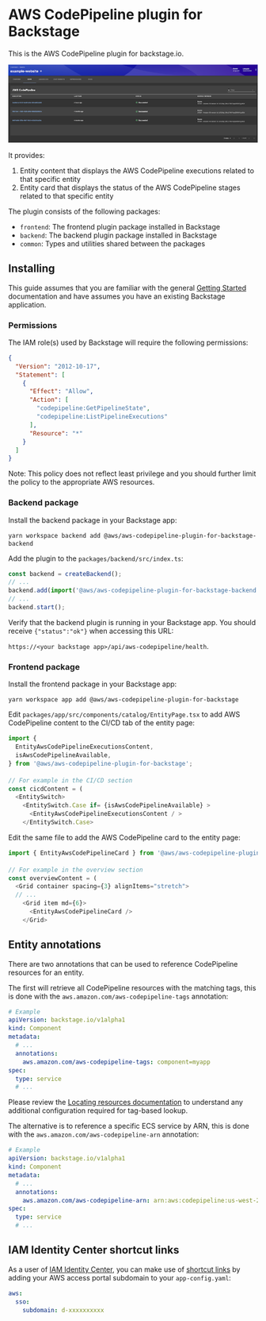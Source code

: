 # AWS CodePipeline plugin for Backstage

This is the AWS CodePipeline plugin for backstage.io.

![AWS CodePipeline plugin tab](../../docs/images/codepipeline-tab.png)

It provides:

1. Entity content that displays the AWS CodePipeline executions related to that specific entity
1. Entity card that displays the status of the AWS CodePipeline stages related to that specific entity

The plugin consists of the following packages:

- `frontend`: The frontend plugin package installed in Backstage
- `backend`: The backend plugin package installed in Backstage
- `common`: Types and utilities shared between the packages

## Installing

This guide assumes that you are familiar with the general [Getting Started](../../docs/getting-started.md) documentation and have assumes you have an existing Backstage application.

### Permissions

The IAM role(s) used by Backstage will require the following permissions:

```json
{
  "Version": "2012-10-17",
  "Statement": [
    {
      "Effect": "Allow",
      "Action": [
        "codepipeline:GetPipelineState",
        "codepipeline:ListPipelineExecutions"
      ],
      "Resource": "*"
    }
  ]
}
```

Note: This policy does not reflect least privilege and you should further limit the policy to the appropriate AWS resources.

### Backend package

Install the backend package in your Backstage app:

```shell
yarn workspace backend add @aws/aws-codepipeline-plugin-for-backstage-backend
```

Add the plugin to the `packages/backend/src/index.ts`:

```typescript
const backend = createBackend();
// ...
backend.add(import('@aws/aws-codepipeline-plugin-for-backstage-backend'));
// ...
backend.start();
```

Verify that the backend plugin is running in your Backstage app. You should receive `{"status":"ok"}` when accessing this URL:

`https://<your backstage app>/api/aws-codepipeline/health`.

### Frontend package

Install the frontend package in your Backstage app:

```shell
yarn workspace app add @aws/aws-codepipeline-plugin-for-backstage
```

Edit `packages/app/src/components/catalog/EntityPage.tsx` to add AWS CodePipeline content to the CI/CD tab of the entity page:

```typescript
import {
  EntityAwsCodePipelineExecutionsContent,
  isAwsCodePipelineAvailable,
} from '@aws/aws-codepipeline-plugin-for-backstage';

// For example in the CI/CD section
const cicdContent = (
  <EntitySwitch>
    <EntitySwitch.Case if= {isAwsCodePipelineAvailable} >
      <EntityAwsCodePipelineExecutionsContent / >
    </EntitySwitch.Case>
```

Edit the same file to add the AWS CodePipeline card to the entity page:

```typescript
import { EntityAwsCodePipelineCard } from '@aws/aws-codepipeline-plugin-for-backstage';

// For example in the overview section
const overviewContent = (
  <Grid container spacing={3} alignItems="stretch">
  // ...
    <Grid item md={6}>
      <EntityAwsCodePipelineCard />
    </Grid>
```

## Entity annotations

There are two annotations that can be used to reference CodePipeline resources for an entity.

The first will retrieve all CodePipeline resources with the matching tags, this is done with the `aws.amazon.com/aws-codepipeline-tags` annotation:

```yaml
# Example
apiVersion: backstage.io/v1alpha1
kind: Component
metadata:
  # ...
  annotations:
    aws.amazon.com/aws-codepipeline-tags: component=myapp
spec:
  type: service
  # ...
```

Please review the [Locating resources documentation](../../docs/locating-resources.md) to understand any additional configuration required for tag-based lookup.

The alternative is to reference a specific ECS service by ARN, this is done with the `aws.amazon.com/aws-codepipeline-arn` annotation:

```yaml
# Example
apiVersion: backstage.io/v1alpha1
kind: Component
metadata:
  # ...
  annotations:
    aws.amazon.com/aws-codepipeline-arn: arn:aws:codepipeline:us-west-2:1234567890:myapp-pipeline
spec:
  type: service
  # ...
```

## IAM Identity Center shortcut links

As a user of [IAM Identity Center](https://docs.aws.amazon.com/singlesignon/latest/userguide/what-is.html), you can make use of [shortcut links](https://docs.aws.amazon.com/singlesignon/latest/userguide/createshortcutlink.html) by adding your AWS access portal subdomain to your `app-config.yaml`:

```yaml
aws:
  sso:
    subdomain: d-xxxxxxxxxx
```
